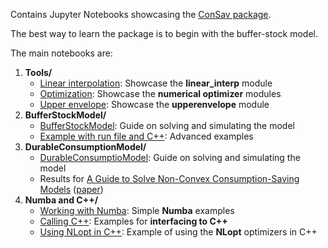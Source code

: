 Contains Jupyter Notebooks showcasing the [ConSav package](https://github.com/NumEconCopenhagen/ConsumptionSaving).

The best way to learn the package is to begin with the buffer-stock model.

The main notebooks are:

1. **Tools/**
   * [Linear interpolation](https://github.com/NumEconCopenhagen/ConsumptionSavingNotebooks/blob/master/Tools/Linear%20interpolation.ipynb): Showcase the **linear_interp** module
   * [Optimization](https://github.com/NumEconCopenhagen/ConsumptionSavingNotebooks/blob/master/Tools/Optimization.ipynb): Showcase the **numerical optimizer** modules
   * [Upper envelope](https://github.com/NumEconCopenhagen/ConsumptionSavingNotebooks/blob/master/Tools/Upper%20envelope.ipynb): Showcase the **upperenvelope** module
1. **BufferStockModel/**
   * [BufferStockModel](https://github.com/NumEconCopenhagen/ConsumptionSavingNotebooks/blob/master/BufferStockModel/BufferStockModel.ipynb): Guide on solving and simulating the model
   * [Example with run file and C++](https://github.com/NumEconCopenhagen/ConsumptionSavingNotebooks/blob/master/BufferStockModel/Examples%20with%20run%20file%20and%20C%2B%2B.ipynb): Advanced examples
2. **DurableConsumptionModel/**
   * [DurableConsumptioModel](https://github.com/NumEconCopenhagen/ConsumptionSavingNotebooks/blob/master/DurableConsumptionModel/DurableConsumptionModel.ipynb): Guide on solving and simulating the model
   * Results for [A Guide to Solve Non-Convex Consumption-Saving Models](https://github.com/NumEconCopenhagen/ConsumptionSavingNotebooks/blob/master/DurableConsumptionModel/A%20Guide%20to%20Solve%20Non-Convex%20Consumption-Saving%20Models.ipynb) ([paper](http://web.econ.ku.dk/druedahl/papers/2019_NEGM.pdf))
1. **Numba and C++/**
   * [Working with Numba](https://github.com/NumEconCopenhagen/ConsumptionSavingNotebooks/blob/master/Numba%20and%20C%2B%2B/Using%20NLopt%20in%20C%2B%2B.ipynb): Simple **Numba** examples
   * [Calling C++](https://github.com/NumEconCopenhagen/ConsumptionSavingNotebooks/blob/master/Numba%20and%20C%2B%2B/Calling%20C%2B%2B.ipynb): Examples for **interfacing to C++**
   * [Using NLopt in C++](https://github.com/NumEconCopenhagen/ConsumptionSavingNotebooks/blob/master/Numba%20and%20C%2B%2B/Using%20NLopt%20in%20C%2B%2B.ipynb): Example of using the **NLopt** optimizers in C++
